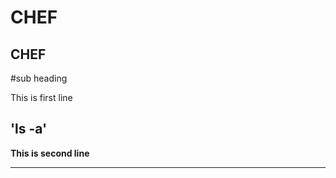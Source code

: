 **CHEF**
===
CHEF
---
#sub heading

This is first line

'ls -a'
---

**This is second line**

---



